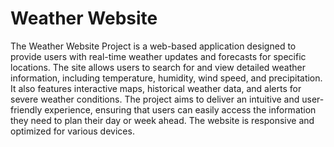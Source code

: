 # Weather Website 
The Weather Website Project is a web-based application designed to provide users with real-time weather updates and forecasts for specific locations. The site allows users to search for and view detailed weather information, including temperature, humidity, wind speed, and precipitation. It also features interactive maps, historical weather data, and alerts for severe weather conditions. The project aims to deliver an intuitive and user-friendly experience, ensuring that users can easily access the information they need to plan their day or week ahead. The website is responsive and optimized for various devices.
